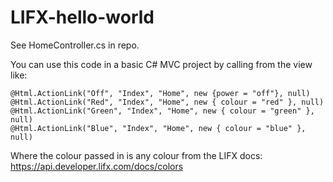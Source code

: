 # LIFX-hello-world
See HomeController.cs in repo.

You can use this code in a basic C# MVC project by calling from the view like:

```
@Html.ActionLink("Off", "Index", "Home", new {power = "off"}, null)
@Html.ActionLink("Red", "Index", "Home", new { colour = "red" }, null)
@Html.ActionLink("Green", "Index", "Home", new { colour = "green" }, null)
@Html.ActionLink("Blue", "Index", "Home", new { colour = "blue" }, null)
```

Where the colour passed in is any colour from the LIFX docs:
https://api.developer.lifx.com/docs/colors

